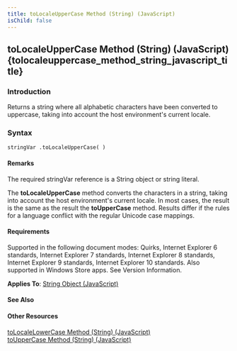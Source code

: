 ```yaml
---
title: toLocaleUpperCase Method (String) (JavaScript)
isChild: false
---
```


## toLocaleUpperCase Method (String) (JavaScript) {tolocaleuppercase_method_string_javascript_title}

### Introduction 

 Returns a string where all alphabetic characters have been converted to uppercase, taking into account the host environment's current locale.

### Syntax 

```
stringVar .toLocaleUpperCase( )
```

#### Remarks 

<div id="languageReferenceRemarksSection" class="section" name="collapseableSection" style="">
  <p xmlns:util="util">
    The required <span class="parameter" sdata="paramReference">stringVar</span> reference is a <span sdata="langKeyword" value="String"><span class="keyword">String</span></span> object or string
    literal.
  </p>
  <p xmlns:util="util">
    The <b>toLocaleUpperCase</b> method converts the characters in a string, taking into account the host environment's current locale. In most cases, the result is the same as the result the
    <b>toUpperCase</b> method. Results differ if the rules for a language conflict with the regular Unicode case mappings.
  </p>
</div>

#### Requirements 

<div id="requirementsTitleSection" class="section" name="collapseableSection" style="">
  <p xmlns:util="util"></p>
  <p>
    Supported in the following document modes: Quirks, Internet Explorer 6 standards, Internet Explorer 7 standards, Internet Explorer 8 standards, Internet Explorer 9 standards, Internet Explorer 10
    standards. Also supported in Windows Store apps. See Version Information.
  </p>
  <p xmlns:util="util">
    <b>Applies To</b>: <span sdata="link"><a href="8063ecd5-5778-4e87-b985-b21420171914.htm">String Object (JavaScript)</a></span>
  </p>
</div>

#### See Also 

<div id="seeAlsoSection" class="section" name="collapseableSection" style="">
  <h4 class="subHeading">
    Other Resources
  </h4>
  <div class="seeAlsoStyle">
    <span sdata="link" xmlns:util="util"><a href="add894d3-d14a-4dbc-a9b9-7ad1d3a2e581.htm">toLocaleLowerCase Method (String) (JavaScript)</a></span>
  </div>
  <div class="seeAlsoStyle">
    <span sdata="link" xmlns:util="util"><a href="4fd4ccc3-e794-498a-9db1-baf48fc1dda1.htm">toUpperCase Method (String) (JavaScript)</a></span>
  </div>
</div>


